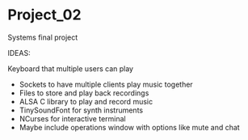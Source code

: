 # Project_02
Systems final project 

IDEAS:
 
 Keyboard that multiple users can play
  - Sockets to have multiple clients play music together
  - Files to store and play back recordings
  - ALSA C library to play and record music
  - TinySoundFont for synth instruments
  - NCurses for interactive terminal
  - Maybe include operations window with options like mute and chat
